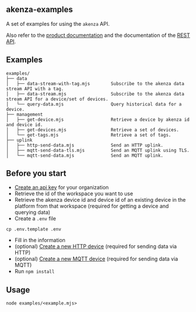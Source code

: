 ## akenza-examples

A set of examples for using the `akenza` API. 

Also refer to the [product documentation](https://docs.akenza.io/) and the documentation of the [REST API](https://docs.api.akenza.io/).

## Examples

```
examples/
├── data
│   ├── data-stream-with-tag.mjs        Subscribe to the akenza data stream API with a tag.
│   ├── data-stream.mjs                 Subscribe to the akenza data stream API for a device/set of devices.
│   └── query-data.mjs                  Query historical data for a device.
├── management
│   ├── get-device.mjs                  Retrieve a device by akenza id and device id.
│   ├── get-devices.mjs                 Retrieve a set of devices.
│   └── get-tags.mjs                    Retrieve a set of tags.
├── uplink
│   ├── http-send-data.mjs              Send an HTTP uplink.
│   ├── mqtt-send-data-tls.mjs          Send an MQTT uplink using TLS.
│   └── mqtt-send-data.mjs              Send an MQTT uplink.
```

## Before you start

- [Create an api key](https://docs.akenza.io/api-reference/api-documentation#api-keys) for your organization
- Retrieve the id of the workspace you want to use
- Retrieve the akenza device id and device id of an existing device in the platform from that workspace (required for getting a device and querying data)
- Create a `.env` file

```
cp .env.template .env
```

- Fill in the information
- (optional) [Create a new HTTP device](https://docs.akenza.io/how-to-connect-a-device) (required for sending data via HTTP)
- (optional) [Create a new MQTT device](https://docs.akenza.io/how-to-connect-a-device) (required for sending data via MQTT)
- Run `npm install`

## Usage

```
node examples/<example.mjs>
```